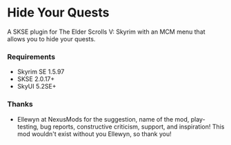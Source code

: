 # Hide Your Quests
A SKSE plugin for The Elder Scrolls V: Skyrim with an MCM menu that allows you to hide your quests.

### Requirements
- Skyrim SE 1.5.97
- SKSE 2.0.17+
- SkyUI 5.2SE+

### Thanks
- Ellewyn at NexusMods for the suggestion, name of the mod, play-testing, bug reports, constructive criticism, support, and inspiration! This mod wouldn't exist without you Ellewyn, so thank you!
